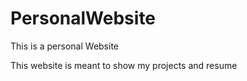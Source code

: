 # PersonalWebsite
This is a personal Website 

This website is meant to show my projects and resume 
